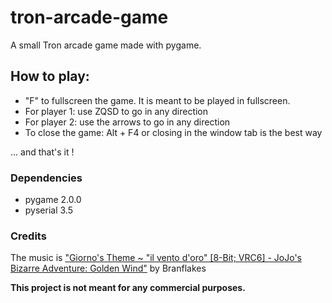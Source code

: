 # tron-arcade-game
A small Tron arcade game made with pygame.

## How to play:
- "F" to fullscreen the game. It is meant to be played in fullscreen.
- For player 1: use ZQSD to go in any direction
- For player 2: use the arrows to go in any direction
- To close the game: Alt + F4 or closing in the window tab is the best way

... and that's it !

### Dependencies
- pygame 2.0.0
- pyserial 3.5

### Credits
The music is ["Giorno's Theme ~ "il vento d'oro" [8-Bit; VRC6] - JoJo's Bizarre Adventure: Golden Wind"](https://www.youtube.com/watch?v=VwUGpudY4Vw) by Branflakes


**This project is not meant for any commercial purposes.**
